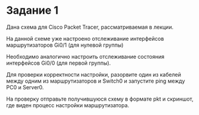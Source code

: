 # Задание 1

Дана схема для Cisco Packet Tracer, рассматриваемая в лекции.

На данной схеме уже настроено отслеживание интерфейсов маршрутизаторов Gi0/1 (для нулевой группы)

Необходимо аналогично настроить отслеживание состояния интерфейсов Gi0/0 (для первой группы).

Для проверки корректности настройки, разорвите один из кабелей между одним из маршрутизаторов и Switch0 и запустите ping между PC0 и Server0.

На проверку отправьте получившуюся схему в формате pkt и скриншот, где виден процесс настройки маршрутизатора.

 



 



